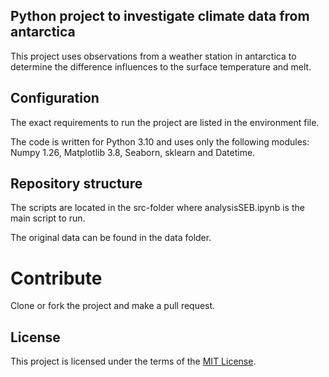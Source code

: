 ## Python project to investigate climate data from antarctica

This project uses observations from a weather station in antarctica to determine the difference influences to the surface temperature and melt.

## Configuration

The exact requirements to run the project are listed in the environment file.

The code is written for Python 3.10 and uses only the following modules: Numpy 1.26, Matplotlib 3.8, Seaborn, sklearn and Datetime.

## Repository structure

The scripts are located in the src-folder where analysisSEB.ipynb is the main script to run.

The original data can be found in the data folder.

# Contribute

Clone or fork the project and make a pull request.

## License

This project is licensed under the terms of the [MIT License](/LICENSE).
